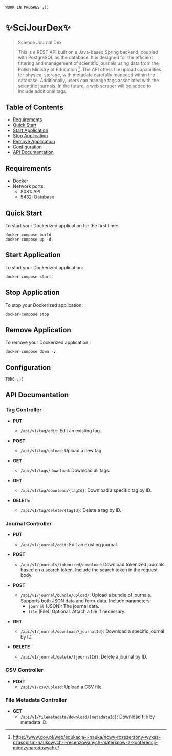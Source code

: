 `WORK IN PROGRES ;))`
# ✨SciJourDex✨
> Science Journal Dex

> This is a REST API built on a Java-based Spring backend, coupled with PostgreSQL as the database. It is designed for the efficient filtering and management of scientific journals using data from the Polish Ministry of Education [^1]. The API offers file upload capabilities for physical storage, with metadata carefully managed within the database. Additionally, users can manage tags associated with the scientific journals. In the future, a web scraper will be added to include additional tags.

[^1]: https://www.gov.pl/web/edukacja-i-nauka/nowy-rozszerzony-wykaz-czasopism-naukowych-i-recenzowanych-materialow-z-konferencji-miedzynarodowych

## Table of Contents
- [Requirements](#requirements)
- [Quick Start](#quick-start)
- [Start Application](#start-application)
- [Stop Application](#stop-application)
- [Remove Application](#remove-application)
- [Configuration](#configuration)
- [API Documentation](#api-documentation)

## Requirements 

- Docker
- Network ports:
  - 8081: API
  - 5432: Database

## Quick Start
To start your Dockerized application for the first time:
```
docker-compose build
docker-compose up -d
```

## Start Application
To start your Dockerized application:
```
docker-compose start
```

## Stop Application
To stop your Dockerized application:
```
docker-compose stop
```

## Remove Application
To remove your Dockerized application :
```
docker-compose down -v
```

## Configuration

`TODO ;))`

## API Documentation

### Tag Controller
- **PUT**
  - `/api/v1/tag/edit`: Edit an existing tag.

- **POST**
  - `/api/v1/tag/upload`: Upload a new tag.

- **GET**
  - `/api/v1/tags/download`: Download all tags.

- **GET**
  - `/api/v1/tag/download/{tagId}`: Download a specific tag by ID.

- **DELETE**
  - `/api/v1/tag/delete/{tagId}`: Delete a tag by ID.

### Journal Controller
- **PUT**
  - `/api/v1/journal/edit`: Edit an existing journal.

- **POST**
  - `/api/v1/journals/tokenized/download`: Download tokenized journals based on a search token. Include the search token in the request body.

- **POST**
  - `/api/v1/journal/bundle/upload/`: Upload a bundle of journals. Supports both JSON data and form-data. Include parameters:
    - `journal` (JSON): The journal data.
    - `file` (File): Optional. Attach a file if necessary.

- **GET**
  - `/api/v1/journal/download/{journalId}`: Download a specific journal by ID.

- **DELETE**
  - `/api/v1/journal/delete/{journalId}`: Delete a journal by ID.

### CSV Controller
- **POST**
  - `/api/v1/csv/upload`: Upload a CSV file.

### File Metadata Controller
- **GET**
  - `/api/v1/filemetadata/download/{metadataId}`: Download file by metadata ID.
